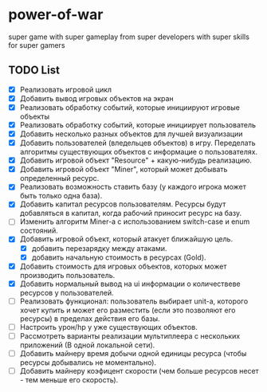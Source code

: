 # power-of-war
super game with super gameplay from super developers with super skills for super gamers

## TODO List
- [x] Реализовать игровой цикл
- [x] Добавить вывод игровых объектов на экран
- [x] Реализовать обработку событий, которые инициируют игровые объекты
- [x] Реализовать обработку событий, которые инициирует пользователь
- [x] Добавить несколько разных объектов для лучшей визуализации
- [x] Добавить пользователей (вледельцев объектов) в игру. Переделать алгоритмы существующих объектов с информацие о пользователях.
- [x] Добавить игровой объект "Resource" + какую-нибудь реализацию.
- [x] Добавить игровой объект "Miner", который может добывать определенный ресурс.
- [x] Реализовать возможность ставить базу (у каждого игрока может быть только одна база).
- [x] Добавить капитал ресурсов пользователям. Ресурсы будут добавляться в капитал, когда рабочий приносит ресурс на базу.
- [ ] Изменить алгоритм Miner-а с использованием switch-case и enum состояний.
- [x] Добавить игровой объект, который атакует ближайшую цель.
    - [x] добавить перезарядку между атаками.
    - [x] добавить начальную стоимость в ресурсах (Gold).
- [x] Добавить стоимость для игровых объектов, которых может производить пользователь.
- [x] Добавить нормальный вывод на ui информации о количествеве ресурсов у пользователей.
- [ ] Реализовать функционал: пользователь выбирает unit-а, которого хочет купить и может его разместить (если это позволяют его ресурсы) в пределах действия его базы.
- [ ] Настроить урон/hp у уже существующих объектов.
- [ ] Рассмотреть варианты реализации мультиплеера с нескольких приложений (В одной локальной сети).
- [ ] Добавить майнеру время добычи одной единицы ресурса (чтобы ресурсы добывались не моментально).
- [ ] Добавить майнеру коэфицент скорости (чем больше ресурсов несет - тем меньше его скорость).